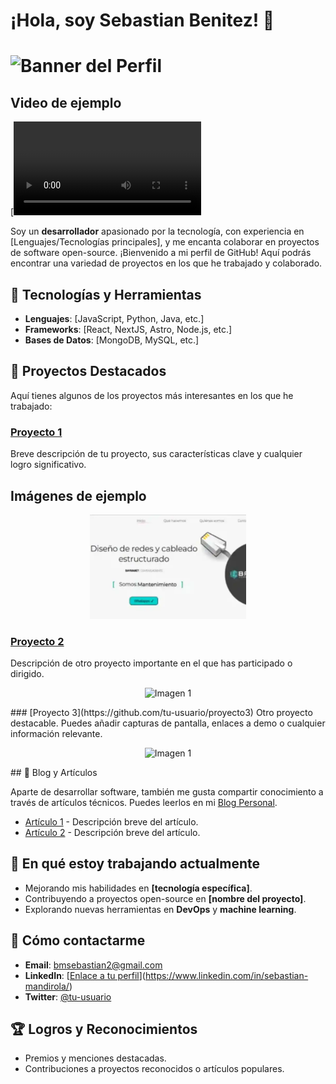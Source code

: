 # ¡Hola, soy Sebastian Benitez! 👋
# ![Banner del Perfil](https://github.com/bmsebastian2/bmsebastian2/blob/394aaaa484af9b46cd7fcf74d3de30b9f32b8640/Instagram%20post%20-%203.jpg)



## Video de ejemplo

[![Mira el video](web.mp4)


Soy un **desarrollador** apasionado por la tecnología, con experiencia en [Lenguajes/Tecnologías principales], y me encanta colaborar en proyectos de software open-source. ¡Bienvenido a mi perfil de GitHub! Aquí podrás encontrar una variedad de proyectos en los que he trabajado y colaborado.

## 🚀 Tecnologías y Herramientas

- **Lenguajes**: [JavaScript, Python, Java, etc.]
- **Frameworks**: [React, NextJS, Astro, Node.js, etc.]
- **Bases de Datos**: [MongoDB, MySQL, etc.]


## 🔧 Proyectos Destacados

Aquí tienes algunos de los proyectos más interesantes en los que he trabajado:

### [Proyecto 1](https://github.com/tu-usuario/proyecto1)
Breve descripción de tu proyecto, sus características clave y cualquier logro significativo.
## Imágenes de ejemplo

<p align="center">
  <img src="Baymanet.webp" alt="Imagen 1" width="250">  
</p>

### [Proyecto 2](https://github.com/tu-usuario/proyecto2)
Descripción de otro proyecto importante en el que has participado o dirigido.
<p align="center">
  <img src="https://via.placeholder.com/150" alt="Imagen 1" width="150">  
</p>
### [Proyecto 3](https://github.com/tu-usuario/proyecto3)
Otro proyecto destacable. Puedes añadir capturas de pantalla, enlaces a demo o cualquier información relevante.
<p align="center">
  <img src="https://via.placeholder.com/150" alt="Imagen 1" width="150">  
</p>
## 📝 Blog y Artículos

Aparte de desarrollar software, también me gusta compartir conocimiento a través de artículos técnicos. Puedes leerlos en mi [Blog Personal](https://tu-blog.com).

- [Artículo 1](https://tu-blog.com/articulo1) - Descripción breve del artículo.
- [Artículo 2](https://tu-blog.com/articulo2) - Descripción breve del artículo.

## 🌱 En qué estoy trabajando actualmente

- Mejorando mis habilidades en **[tecnología específica]**.
- Contribuyendo a proyectos open-source en **[nombre del proyecto]**.
- Explorando nuevas herramientas en **DevOps** y **machine learning**.

## 💬 Cómo contactarme

- **Email**: bmsebastian2@gmail.com
- **LinkedIn**: [[Enlace a tu perfil](https://linkedin.com/in/tu-perfil)](https://www.linkedin.com/in/sebastian-mandirola/)
- **Twitter**: [@tu-usuario](https://twitter.com/tu-usuario)

## 🏆 Logros y Reconocimientos

- Premios y menciones destacadas.
- Contribuciones a proyectos reconocidos o artículos populares.



